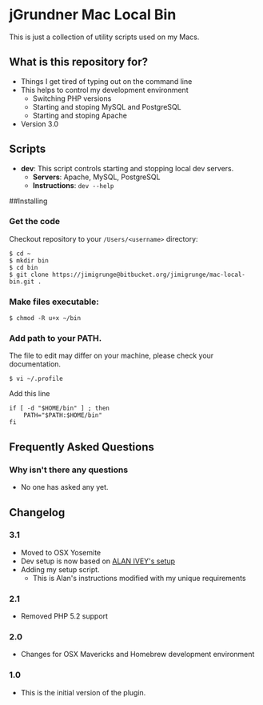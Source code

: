 # jGrundner Mac Local Bin #

This is just a collection of utility scripts used on my Macs.

## What is this repository for?

* Things I get tired of typing out on the command line
* This helps to control my development environment
	* Switching PHP versions
	* Starting and stoping MySQL and PostgreSQL
	* Starting and stoping Apache
* Version 3.0

## Scripts

* __dev__: This script controls starting and stopping local dev servers.
    * __Servers__: Apache, MySQL, PostgreSQL
    * __Instructions__: `dev --help`


##Installing

### Get the code
Checkout repository to your `/Users/<username>` directory:

    $ cd ~
    $ mkdir bin
    $ cd bin
    $ git clone https://jimigrunge@bitbucket.org/jimigrunge/mac-local-bin.git .

### Make files executable: 

    $ chmod -R u+x ~/bin

### Add path to your PATH. 
The file to edit may differ on your machine, please check your documentation.

    $ vi ~/.profile

Add this line

    if [ -d "$HOME/bin" ] ; then
        PATH="$PATH:$HOME/bin"
    fi

## Frequently Asked Questions ##

### Why isn't there any questions ###

* No one has asked any yet.

## Changelog ##

### 3.1
* Moved to OSX Yosemite
* Dev setup is now based on [ALAN IVEY's setup](https://echo.co/blog/os-x-1010-yosemite-local-development-environment-apache-php-and-mysql-homebrew)
* Adding my setup script. 
	* This is Alan's instructions modified with my unique requirements

### 2.1
* Removed PHP 5.2 support

### 2.0
* Changes for OSX Mavericks and Homebrew development environment

### 1.0 ###
* This is the initial version of the plugin.